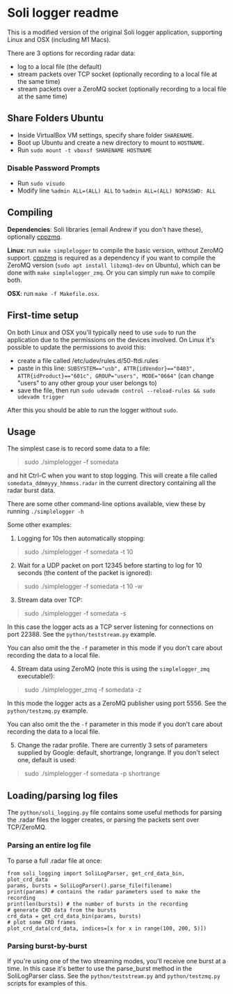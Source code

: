 # Soli logger readme

This is a modified version of the original Soli logger application, supporting Linux and OSX (including M1 Macs).

There are 3 options for recording radar data:
 - log to a local file (the default)
 - stream packets over TCP socket (optionally recording to a local file at the same time)
 - stream packets over a ZeroMQ socket (optionally recording to a local file at the same time)

## Share Folders Ubuntu
* Inside VirtualBox VM settings, specify share folder `SHARENAME`.
* Boot up Ubuntu and create a new directory to mount to `HOSTNAME`.
* Run `sudo mount -t vboxsf SHARENAME HOSTNAME`

### Disable Password Prompts
* Run `sudo visudo`
* Modify line `%admin ALL=(ALL) ALL` to `%admin ALL=(ALL) NOPASSWD: ALL`

## Compiling

**Dependencies**: Soli libraries (email Andrew if you don't have these), optionally [cppzmq](https://github.com/zeromq/cppzmq).

**Linux**: run `make simplelogger` to compile the basic version, without ZeroMQ support. [cppzmq](https://github.com/zeromq/cppzmq) is required as a dependency if you want to compile the ZeroMQ version (`sudo apt install libzmq3-dev` on Ubuntu), which can be done with `make simplelogger_zmq`. Or you can simply run `make` to compile both.

**OSX**: run `make -f Makefile.osx`.

## First-time setup

On both Linux and OSX you'll typically need to use `sudo` to run the application due to the permissions on the devices involved. On Linux it's possible to update the permissions to avoid this:
 - create a file called /etc/udev/rules.d/50-ftdi.rules
 - paste in this line: `SUBSYSTEM=="usb", ATTR{idVendor}=="0403", ATTR{idProduct}=="601c", GROUP="users", MODE="0664"` (can change "users" to any other group your user belongs to)
 - save the file, then run `sudo udevadm control --reload-rules && sudo udevadm trigger`

After this you should be able to run the logger without `sudo`. 

## Usage

The simplest case is to record some data to a file:

> sudo ./simplelogger -f somedata

and hit Ctrl-C when you want to stop logging. This will create a file called `somedata_ddmmyyy_hhmmss.radar` in the current directory containing all the radar burst data. 

There are some other command-line options available, view these by running `./simplelogger -h`

Some other examples:

1. Logging for 10s then automatically stopping:

> sudo ./simplelogger -f somedata -t 10

2. Wait for a UDP packet on port 12345 before starting to log for 10 seconds (the content of the packet is ignored):

> sudo ./simplelogger -f somedata -t 10 -w 

3. Stream data over TCP:

> sudo ./simplelogger -f somedata -s 

In this case the logger acts as a TCP server listening for connections on port 22388. See the `python/teststream.py` example.

You can also omit the the `-f` parameter in this mode if you don't care about recording the data to a local file.

4. Stream data using ZeroMQ (note this is using the `simplelogger_zmq` executable!):

> sudo ./simplelogger_zmq -f somedata -z

In this mode the logger acts as a ZeroMQ publisher using port 5556. See the `python/testzmq.py` example. 

You can also omit the the `-f` parameter in this mode if you don't care about recording the data to a local file.

5. Change the radar profile. There are currently 3 sets of parameters supplied by Google: default, shortrange, longrange. If you don't select one, default is used:

> sudo ./simplelogger -f somedata -p shortrange 

## Loading/parsing log files

The `python/soli_logging.py` file contains some useful methods for parsing the .radar files the logger creates, or parsing the packets sent over TCP/ZeroMQ. 

### Parsing an entire log file

To parse a full .radar file at once:

```
from soli_logging import SoliLogParser, get_crd_data_bin, plot_crd_data
params, bursts = SoliLogParser().parse_file(filename)
print(params) # contains the radar parameters used to make the recording
print(len(bursts)) # the number of bursts in the recording
# generate CRD data from the bursts
crd_data = get_crd_data_bin(params, bursts)
# plot some CRD frames
plot_crd_data(crd_data, indices=[x for x in range(100, 200, 5)])
```

### Parsing burst-by-burst

If you're using one of the two streaming modes, you'll receive one burst at a time. In this case it's better to use the parse_burst method in the SoliLogParser class. See the `python/teststream.py` and `python/testzmq.py` scripts for examples of this. 
